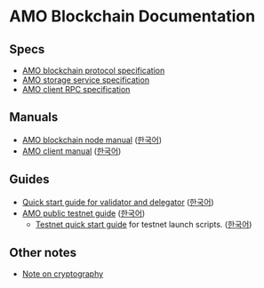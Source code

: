 # AMO Blockchain Documentation

## Specs
* [AMO blockchain protocol specification](protocol.md)
* [AMO storage service specification](storage.md)
* [AMO client RPC specification](rpc.md)

## Manuals
* [AMO blockchain node
  manual](https://github.com/amolabs/amoabci/blob/master/README.md)
  ([한국어](https://github.com/amolabs/amoabci/blob/master/README.ko.md))
* [AMO client
  manual](https://github.com/amolabs/amo-client-go/blob/master/README.md)
  ([한국어](https://github.com/amolabs/amo-client-go/blob/master/README.ko.md))

## Guides
* [Quick start guide for validator and delegator](qs_val.md) ([한국어](qs_val.ko.md))
* [AMO public testnet guide](testnet.md) ([한국어](testnet.ko.md))
  * [Testnet quick start guide](https://github.com/amolabs/testnet/blob/master/README.md)
	for testnet launch scripts.
	([한국어](https://github.com/amolabs/testnet/blob/master/README.ko.md))

## Other notes
* [Note on cryptography](crypto.md)

